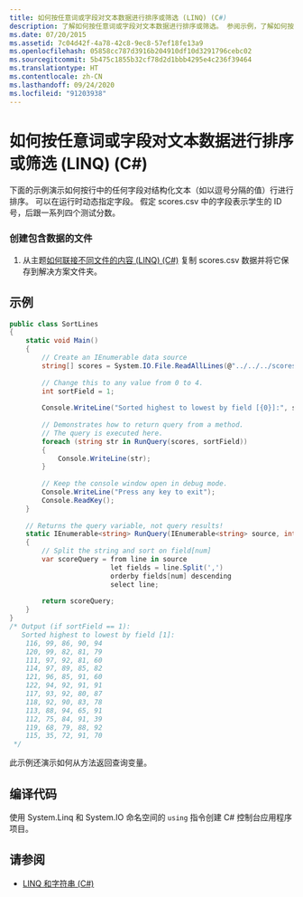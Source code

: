 ```yaml
---
title: 如何按任意词或字段对文本数据进行排序或筛选 (LINQ) (C#)
description: 了解如何按任意词或字段对文本数据进行排序或筛选。 参阅示例，了解如何按行中的任何字段对结构化文本行进行排序。
ms.date: 07/20/2015
ms.assetid: 7c04d42f-4a78-42c8-9ec8-57ef18fe13a9
ms.openlocfilehash: 05858cc787d3916b204910df10d3291796cebc02
ms.sourcegitcommit: 5b475c1855b32cf78d2d1bbb4295e4c236f39464
ms.translationtype: HT
ms.contentlocale: zh-CN
ms.lasthandoff: 09/24/2020
ms.locfileid: "91203938"
---
```

# <a name="how-to-sort-or-filter-text-data-by-any-word-or-field-linq-c"></a>如何按任意词或字段对文本数据进行排序或筛选 (LINQ) (C#)

下面的示例演示如何按行中的任何字段对结构化文本（如以逗号分隔的值）行进行排序。 可以在运行时动态指定字段。 假定 scores.csv 中的字段表示学生的 ID 号，后跟一系列四个测试分数。  
  
### <a name="to-create-a-file-that-contains-data"></a>创建包含数据的文件  
  
1. 从主题[如何联接不同文件的内容 (LINQ) (C#)](./how-to-join-content-from-dissimilar-files-linq.md) 复制 scores.csv 数据并将它保存到解决方案文件夹。  
  
## <a name="example"></a>示例  
  
```csharp  
public class SortLines  
{  
    static void Main()  
    {  
        // Create an IEnumerable data source  
        string[] scores = System.IO.File.ReadAllLines(@"../../../scores.csv");  
  
        // Change this to any value from 0 to 4.  
        int sortField = 1;  
  
        Console.WriteLine("Sorted highest to lowest by field [{0}]:", sortField);  
  
        // Demonstrates how to return query from a method.  
        // The query is executed here.  
        foreach (string str in RunQuery(scores, sortField))  
        {  
            Console.WriteLine(str);  
        }  
  
        // Keep the console window open in debug mode.  
        Console.WriteLine("Press any key to exit");  
        Console.ReadKey();  
    }  
  
    // Returns the query variable, not query results!  
    static IEnumerable<string> RunQuery(IEnumerable<string> source, int num)  
    {  
        // Split the string and sort on field[num]  
        var scoreQuery = from line in source  
                         let fields = line.Split(',')  
                         orderby fields[num] descending  
                         select line;  
  
        return scoreQuery;  
    }  
}  
/* Output (if sortField == 1):  
   Sorted highest to lowest by field [1]:  
    116, 99, 86, 90, 94  
    120, 99, 82, 81, 79  
    111, 97, 92, 81, 60  
    114, 97, 89, 85, 82  
    121, 96, 85, 91, 60  
    122, 94, 92, 91, 91  
    117, 93, 92, 80, 87  
    118, 92, 90, 83, 78  
    113, 88, 94, 65, 91  
    112, 75, 84, 91, 39  
    119, 68, 79, 88, 92  
    115, 35, 72, 91, 70  
 */  
```  
  
 此示例还演示如何从方法返回查询变量。  
  
## <a name="compiling-the-code"></a>编译代码  

使用 System.Linq 和 System.IO 命名空间的 `using` 指令创建 C# 控制台应用程序项目。
  
## <a name="see-also"></a>请参阅

- [LINQ 和字符串 (C#)](./linq-and-strings.md)
